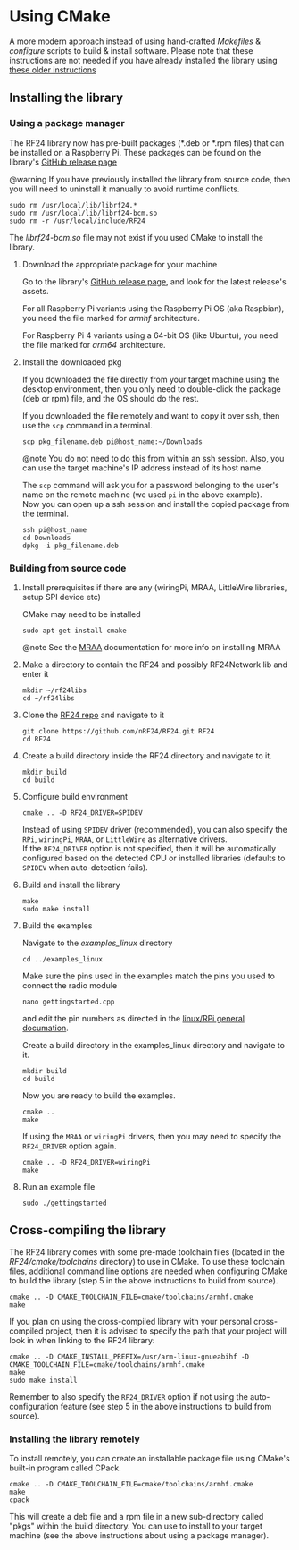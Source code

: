 # Using CMake
A more modern approach instead of using hand-crafted _Makefiles_ & _configure_ scripts
to build & install software. Please note that these instructions are not needed if you
have already installed the library using [these older instructions](md_docs_linux_install.html)

## Installing the library

### Using a package manager
The RF24 library now has pre-built packages (*.deb or *.rpm files) that can be installed on a
Raspberry Pi. These packages can be found on the library's
[GitHub release page](https://GitHub.com/nRF24/RF24/releases)

@warning If you have previously installed the library from source code, then you will need
to uninstall it manually to avoid runtime conflicts.
```shell
sudo rm /usr/local/lib/librf24.*
sudo rm /usr/local/lib/librf24-bcm.so
sudo rm -r /usr/local/include/RF24
```
The _librf24-bcm.so_ file may not exist if you used CMake to install the library.

1. Download the appropriate package for your machine

   Go to the library's [GitHub release page](https://GitHub.com/nRF24/RF24/releases), and look for
   the latest release's assets.

   For all Raspberry Pi variants using the Raspberry Pi OS (aka Raspbian), you need the file marked
   for _armhf_ architecture.

   For Raspberry Pi 4 variants using a 64-bit OS (like Ubuntu), you need the file marked for
   _arm64_ architecture.

   <!-- Notice that the filenames will include the name of the utility driver that the package was built with.
   This does not mean that the MRAA or wiringPi libraries are included in the package (you will still
   need to install those yourself). -->
2. Install the downloaded pkg

   If you downloaded the file directly from your target machine using the desktop environment, then
   you only need to double-click the package (deb or rpm) file, and the OS should do the rest. <br>

   If you downloaded the file remotely and want to copy it over ssh, then use the `scp` command in a terminal.
   ```shell
   scp pkg_filename.deb pi@host_name:~/Downloads
   ```

   @note You do not need to do this from within an ssh session. Also, you can use the target machine's IP
   address instead of its host name.<br>

   The `scp` command will ask you for a password belonging to the user's name on the remote machine (we used
   `pi` in the above example).<br>
   Now you can open up a ssh session and install the copied package from the terminal.
   ```shell
   ssh pi@host_name
   cd Downloads
   dpkg -i pkg_filename.deb
   ```

### Building from source code
1. Install prerequisites if there are any (wiringPi, MRAA, LittleWire libraries, setup SPI device etc)

   CMake may need to be installed
   ```shell
   sudo apt-get install cmake
   ```
   @note See the [MRAA](http://iotdk.intel.com/docs/master/mraa/index.html) documentation for
   more info on installing MRAA <br>
2. Make a directory to contain the RF24 and possibly RF24Network lib and enter it
   ```shell
   mkdir ~/rf24libs
   cd ~/rf24libs
   ```
3. Clone the [RF24 repo](https://github.com/nRF24/RF24) and navigate to it
   ```shell
   git clone https://github.com/nRF24/RF24.git RF24
   cd RF24
   ```
4. Create a build directory inside the RF24 directory and navigate to it.
   ```shell
   mkdir build
   cd build
   ```
5. Configure build environment
   ```shell
   cmake .. -D RF24_DRIVER=SPIDEV
   ```
   Instead of using `SPIDEV` driver (recommended), you can also specify the `RPi`, `wiringPi`,
   `MRAA`, or `LittleWire` as alternative drivers.<br>
   If the `RF24_DRIVER` option is not specified, then it will be automatically configured based
   on the detected CPU or installed libraries (defaults to `SPIDEV` when auto-detection fails).
6. Build and install the library
   ```shell
   make
   sudo make install
   ```
7. Build the examples

   Navigate to the _examples_linux_ directory
   ```shell
   cd ../examples_linux
   ```

   Make sure the pins used in the examples match the pins you used to connect the radio module
   ```shell
   nano gettingstarted.cpp
   ```
   and edit the pin numbers as directed in the [linux/RPi general documation](md_docs_rpi_general.html).

   Create a build directory in the examples_linux directory and navigate to it.
   ```shell
   mkdir build
   cd build
   ```

   Now you are ready to build the examples.<br>
   ```shell
   cmake ..
   make
   ```
   If using the `MRAA` or `wiringPi` drivers, then you may need to specify the `RF24_DRIVER`
   option again.
   ```shell
   cmake .. -D RF24_DRIVER=wiringPi
   make
   ```
8. Run an example file
   ```shell
   sudo ./gettingstarted
   ```

## Cross-compiling the library
The RF24 library comes with some pre-made toolchain files (located in the _RF24/cmake/toolchains_
directory) to use in CMake. To use these toolchain files, additional command line options are needed
when configuring CMake to build the library (step 5 in the above instructions to build from source).
```shell
cmake .. -D CMAKE_TOOLCHAIN_FILE=cmake/toolchains/armhf.cmake
make
```
If you plan on using the cross-compiled library with your personal cross-compiled project, then
it is advised to specify the path that your project will look in when linking to the RF24 library:
```shell
cmake .. -D CMAKE_INSTALL_PREFIX=/usr/arm-linux-gnueabihf -D CMAKE_TOOLCHAIN_FILE=cmake/toolchains/armhf.cmake
make
sudo make install
```

Remember to also specify the `RF24_DRIVER` option if not using the auto-configuration feature (see step 5
in the above instructions to build from source).

### Installing the library remotely
To install remotely, you can create an installable package file using CMake's built-in program called CPack.
```shell
cmake .. -D CMAKE_TOOLCHAIN_FILE=cmake/toolchains/armhf.cmake
make
cpack
```
This will create a deb file and a rpm file in a new sub-directory called "pkgs" within the build directory.
You can use to install to your target machine (see the above instructions about using a package manager).
